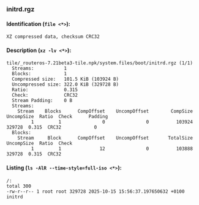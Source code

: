 ### initrd.rgz
#### Identification (`file <*>`):
```
XZ compressed data, checksum CRC32
```
#### Description (`xz -lv <*>`):
```
tile/_routeros-7.21beta3-tile.npk/system.files/boot/initrd.rgz (1/1)
  Streams:           1
  Blocks:            1
  Compressed size:   101.5 KiB (103924 B)
  Uncompressed size: 322.0 KiB (329728 B)
  Ratio:             0.315
  Check:             CRC32
  Stream Padding:    0 B
  Streams:
    Stream    Blocks      CompOffset    UncompOffset        CompSize      UncompSize  Ratio  Check      Padding
         1         1               0               0          103924          329728  0.315  CRC32            0
  Blocks:
    Stream     Block      CompOffset    UncompOffset       TotalSize      UncompSize  Ratio  Check
         1         1              12               0          103888          329728  0.315  CRC32
```
#### Listing (`ls -AlR --time-style=full-iso <*>`):
```
/:
total 300
-rw-r--r-- 1 root root 329728 2025-10-15 15:56:37.197650632 +0100 initrd
```

